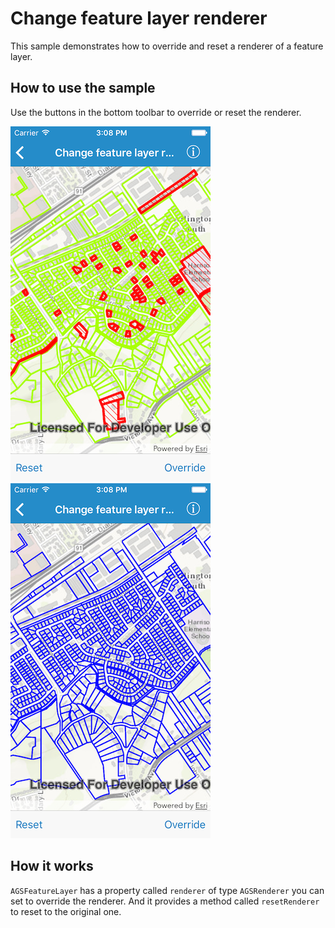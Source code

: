 # Change feature layer renderer

This sample demonstrates how to override and reset a renderer of a feature layer.

## How to use the sample

Use the buttons in the bottom toolbar to override or reset the renderer.

![](image1.png)
![](image2.png)

## How it works

`AGSFeatureLayer` has a property called `renderer` of type `AGSRenderer` you can set to override the renderer. And it provides a method called `resetRenderer` to reset to the original one.




